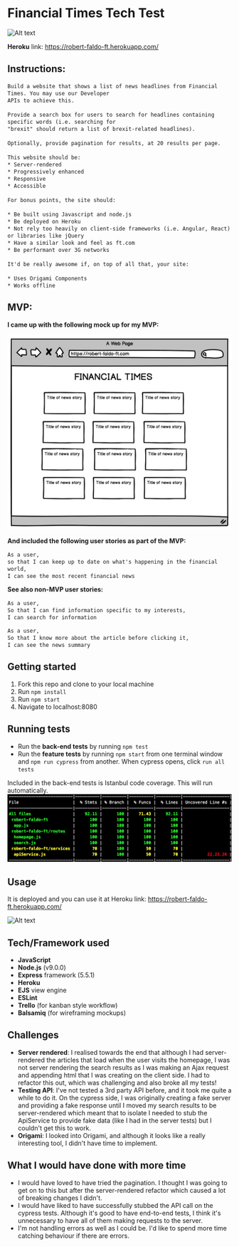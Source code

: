 Financial Times Tech Test
==================

 ![Alt text](https://www.ft.com/__origami/service/image/v2/images/raw/ftlogo:brand-ft-masthead?source=o-header&amp;tint=%2333302E,%2333302E&amp;format=svg)

__Heroku__ link: https://robert-faldo-ft.herokuapp.com/

## Instructions:  

```
Build a website that shows a list of news headlines from Financial Times. You may use our Developer
APIs to achieve this.

Provide a search box for users to search for headlines containing specific words (i.e. searching for
"brexit" should return a list of brexit-related headlines).

Optionally, provide pagination for results, at 20 results per page.

This website should be:
* Server-rendered
* Progressively enhanced
* Responsive
* Accessible

For bonus points, the site should:

* Be built using Javascript and node.js
* Be deployed on Heroku
* Not rely too heavily on client-side frameworks (i.e. Angular, React) or libraries like jQuery
* Have a similar look and feel as ft.com
* Be performant over 3G networks

It'd be really awesome if, on top of all that, your site:

* Uses Origami Components
* Works offline
```

## MVP:

__I came up with the following mock up for my MVP:__

<img src="/img/mvp.png" />

__And included the following user stories as part of the MVP:__
```
As a user,
so that I can keep up to date on what's happening in the financial world,
I can see the most recent financial news
```

__See also non-MVP user stories:__
```
As a user,
So that I can find information specific to my interests,
I can search for information
```
```
As a user,
So that I know more about the article before clicking it,
I can see the news summary
```

## Getting started

1. Fork this repo and clone to your local machine
2. Run ```npm install```
3. Run ```npm start```
4. Navigate to localhost:8080

## Running tests

* Run the __back-end tests__ by running ```npm test```
* Run the __feature tests__ by running ```npm start``` from one terminal window and ```npm run cypress``` from another. When cypress opens, click ```run all tests```

Included in the back-end tests is Istanbul code coverage. This will run automatically.<br />
<img src="/img/code-coverage.png" />

## Usage

It is deployed and you can use it at Heroku link: https://robert-faldo-ft.herokuapp.com/

![Alt text](https://media.giphy.com/media/1jkXOnr0gcPCGKm1br/giphy.gif)

## Tech/Framework used

- __JavaScript__
- __Node.js__ (v9.0.0)
- __Express__ framework (5.5.1)
- __Heroku__
- __EJS__ view engine
- __ESLint__
- __Trello__ (for kanban style workflow)
- __Balsamiq__ (for wireframing mockups)

## Challenges

* __Server rendered__: I realised towards the end that although I had server-rendered the articles that load when the user visits the homepage, I was not server rendering the search results as I was making an Ajax request and appending html that I was creating on the client side. I had to refactor this out, which was challenging and also broke all my tests!
* __Testing API__: I've not tested a 3rd party API before, and it took me quite a while to do it. On the cypress side, I was originally creating a fake server and providing a fake response until I moved my search results to be server-rendered which meant that to isolate I needed to stub the ApiService to provide fake data (like I had in the server tests) but I couldn't get this to work.
* __Origami__: I looked into Origami, and although it looks like a really interesting tool, I didn't have time to implement.

## What I would have done with more time

* I would have loved to have tried the pagination. I thought I was going to get on to this but after the server-rendered refactor which caused a lot of breaking changes I didn't.
* I would have liked to have successfully stubbed the API call on the cypress tests. Although it's good to have end-to-end tests, I think it's unnecessary to have all of them making requests to the server.
* I'm not handling errors as well as I could be. I'd like to spend more time catching behaviour if there are errors.
